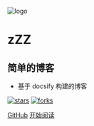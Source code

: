 ![logo](_media/logo.png)

# zZZ

## 简单的博客

- 基于 docsify 构建的博客
    
[![stars](https://badgen.net/github/stars/zyyfsz/zyyfsz.github.io?icon=github&color=4ab8a1)](https://github.com/zyyfsz/zyyfsz.github.io) [![forks](https://badgen.net/github/forks/zyyfsz/zyyfsz.github.io?icon=github&color=4ab8a1)](https://github.com/zyyfsz/zyyfsz.github.io) 

[GitHub](<https://github.com/zyyfsz/zyyfsz.github.io>)
[开始阅读](README.md)
